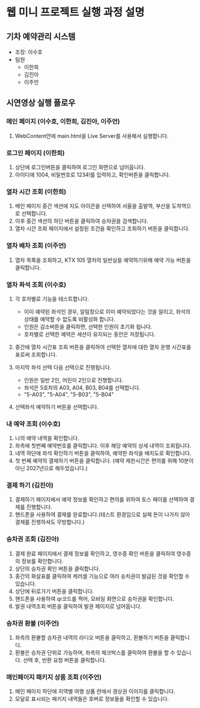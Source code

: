 # 웹 미니 프로젝트 실행 과정 설명

## 기차 예약관리 시스템

- 조장: 이수호
- 팀원
  - 이한희
  - 김진아
  - 이주언

## 시연영상 실행 플로우

### 메인 페이지 (이수호, 이한희, 김진아, 이주언)

1. WebContent안에 main.html을 Live Server를 사용해서 실행합니다.

### 로그인 페이지 (이한희)

1. 상단에 로그인버튼을 클릭하여 로그인 화면으로 넘어옵니다.
2. 아이디에 1004, 비밀번호로 1234!를 입력하고, 확인버튼을 클릭합니다.

### 열차 시간 조회 (이한희)

1. 메인 페이지 중간 색션에 지도 아이콘을 선택하여 서울을 출발역, 부산을 도착역으로 선택합니다.
2. 이후 중간 색션의 하단 버튼을 클릭하여 승차권을 검색합니다.
3. 열차 시간 조회 페이지에서 설정된 조건을 확인하고 조회하기 버튼을 클릭합니다.

### 열차 배차 조회 (이주언)

1. 열차 목록을 조회하고, KTX 105 열차의 일반실을 예약하기위해 예약 가능 버튼을 클릭합니다.

### 열차 좌석 조회 (이수호)

1. 각 호차별로 기능을 테스트합니다.

   - 이미 예약된 좌석인 경우, 알림창으로 이미 예약되었다는 것을 알리고, 좌석의 상태를 예약할 수 없도록 비활성화 합니다.
   - 인원은 감소버튼을 클릭하면, 선택한 인원이 초기화 됩니다.
   - 호차별로 선택한 예약은 세션이 유지되는 동안은 저장됩니다.

2. 중간에 열차 시간표 조회 버튼을 클릭하여 선택한 열차에 대한 열차 운행 시간표를 표로써 조회합니다.
3. 마지막 좌석 선택 다음 선택으로 진행됩니다.
   - 인원은 일반 2인, 어린이 2인으로 진행합니다.
   - 좌석은 5호차의 A03, A04, B03, B04를 선택합니다.
   - "5-A03", "5-A04", "5-B03", "5-B04"
4. 선택좌석 예약하기 버튼을 선택합니다.

### 내 예약 조회 (이수호)

1. 나의 예약 내역을 확인합니다.
2. 좌측에 첫번째 예약번호를 클릭합니다. 이후 해당 예약의 상세 내역이 조회됩니다.
3. 내역 하단에 좌석 확인하기 버튼을 클릭하여, 예약한 좌석을 배치도로 확인합니다.
4. 첫 번째 예약의 결제하기 버튼을 클릭합니다. (예약 제한시간은 편의를 위해 10분이 아닌 2027년으로 해두었습니다.)

### 결제 하기 (김진아)

1. 결제하기 페이지에서 예약 정보를 확인하고 편의를 위하여 토스 페이를 선택하여 결제를 진행합니다.
2. 핸드폰을 사용하여 결제를 완료합니다.(테스트 환경임으로 실제 돈이 나가지 않아 결제를 진행하셔도 무방합니다.)

### 승차권 조회 (김진아)

1. 결제 완료 페이지에서 결제 정보를 확인하고, 영수증 확인 버튼을 클릭하여 영수증의 정보를 확인합니다.
2. 상단의 승차권 확인 버튼을 클릭합니다.
3. 중간의 화살표를 클릭하여 케러셀 기능으로 여러 승차권이 발급된 것을 확인할 수 있습니다.
4. 상단에 뒤로가기 버튼을 클릭합니다.
5. 핸드폰을 사용하여 qr코드를 찍어, 모바일 화면으로 승차권을 확인합니다.
6. 발권 내역조회 버튼을 클릭하여 발권 페이지로 넘어옵니다.

### 승차권 환불 (이주언)

1. 좌측의 환불할 승차권 내역의 라디오 버튼을 클릭하고, 환불하기 버튼을 클릭합니다.
2. 환불은 승차권 단위로 가능하며, 좌측의 체크박스를 클릭하여 환불을 할 수 있습니다. 선택 후, 반환 요청 버튼을 클릭합니다.

### 메인페이지 패키지 상품 조회 (이주언)

1. 메인 페이지 하단에 지역별 여행 상품 란에서 경상권 이미지를 클릭합니다.
2. 모달로 표시되는 패키지 내역들은 호버로 정보들을 확인할 수 있습니다.
